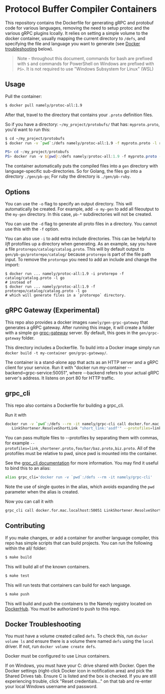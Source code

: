 # Protocol Buffer Compiler Containers

This repository contains the Dockerfile for generating gRPC and protobuf code
for various languages, removing the need to setup protoc and the various gRPC
plugins lcoally. It relies on setting a simple volume to the docker container,
usually mapping the current directory to `/defs`, and specifying the file and
language you want to generate (see [Docker troubleshooting](#docker-troubleshooting) below).

> Note - throughout this document, commands for bash are prefixed with `$` and commands
> for PowerShell on Windows are prefixed with `PS>`.  It is not required to use "Windows
> Subsystem for Linux" (WSL)

## Usage

Pull the container:

```sh
$ docker pull namely/protoc-all:1.9
```

After that, travel to the directory that contains your `.proto` definition
files.

So if you have a directory: `~/my_project/protobufs/` that has:
`myproto.proto`, you'd want to run this:

```sh
$ cd ~/my_project/protobufs
$ docker run -v `pwd`:/defs namely/protoc-all:1.9 -f myproto.proto -l ruby #or go, csharp, etc
```

```powershell
PS> cd ~/my_project/protobufs
PS> docker run -v ${pwd}:/defs namely/protoc-all:1.9 -f myproto.proto -l ruby #or go, csharp, etc
```

The container automatically puts the compiled files into a `gen` directory with
language-specific sub-directories. So for Golang, the files go into a directory
`./gen/pb-go`; For ruby the directory is `./gen/pb-ruby`.

## Options

You can use the `-o` flag to specify an output directory. This will
automatically be created. For example, add `-o my-gen` to add all fileoutput to
the `my-gen` directory. In this case, `pb-*` subdirectories will not be created.

You can use the `-d` flag to generate all proto files in a directory. You cannot
use this with the `-f` option.

You can also use `-i` to add extra include directories. This can be helpful to
_lift_ protofiles up a directory when generating. As an example, say you have a
file `protorepo/catalog/catalog.proto`. This will by default output to
`gen/pb-go/protorepo/catalog/` because `protorepo` is part of the file path
input. To remove the `protorepo` you need to add an include and change the
import:

```
$ docker run ... namely/protoc-all:1.9 -i protorepo -f catalog/catalog.proto -l go
# instead of
$ docker run ... namely/protoc-all:1.9 -f protorepo/catalog/catalog.proto -l go
# which will generate files in a `protorepo` directory.
```

## gRPC Gateway (Experimental)

This repo also provides a docker images `namely/gen-grpc-gateway` that
generates a gRPC gateway. After running this image, it will create a folder with a
simple go [grpc-gateway](https://github.com/grpc-ecosystem/grpc-gateway) server. By
default, this goes in the `gen/grpc-gateway` folder.

This directory includes a Dockerfile. To build into a Docker image simply run
`docker build -t my-container gen/grpc-gateway/`.

The container is a stand-alone app that acts as an HTTP server and a gRPC client
for your service. Run it with "docker run my-container --backend=grpc-service:50051",
where --backend refers to your actual gRPC server's address. It listens on port 80
for HTTP traffic.

## grpc\_cli

This repo also contains a Dockerfile for building a grpc\_cli. 

Run it with

```sh
docker run -v `pwd`:/defs --rm -it namely/grpc-cli call docker.for.mac.localhost:50051 \\
   LinkShortener.ResolveShortLink "short_link:'asdf'" --protofiles=link_shortener.proto
```

You can pass multiple files to --protofiles by separating them with commas, for example
`--protofiles=link_shortener.proto,foo/bar/baz.proto,biz.proto`. All of the protofiles
must be relative to pwd, since pwd is mounted into the container.

See the [grpc\_cli documentation](https://github.com/grpc/grpc/blob/master/doc/command_line_tool.md)
for more information. You may find it useful to bind this to an alias:

```sh
alias grpc_cli='docker run -v `pwd`:/defs --rm -it namely/grpc-cli'
```

Note the use of single quotes in the alias, which avoids expanding the `pwd` parameter when the alias
is created.

Now you can call it with

```sh
grpc_cli call docker.for.mac.localhost:50051 LinkShortener.ResolveShortLink "short_link:'asdf'" --protofiles=link_shortener.proto
```

## Contributing

If you make changes, or add a container for another language compiler, this repo
has simple scripts that can build projects. You can run the following within the
all/ folder:

```sh
$ make build
```

This will build all of the known containers.

```sh
$ make test
```

This will run tests that containers can build for each language.

```sh
$ make push
```

This will build and push the containers to the Namely registry located on
[DockerHub](https://hub.docker.com/u/namely/). You must be authorized to push to
this repo.


## Docker Troubleshooting

You must have a volume created called `defs`.  To check this, run `docker volume ls` and ensure there is a volume there named `defs` using the `local` driver.  If not, run `docker volume create defs`.

Docker must be configured to use Linux containers.

If on Windows, you must have your C: drive shared with Docker.  Open the Docker settings (right-click Docker icon in notification area) and pick the Shared Drives tab.  Ensure C is listed and the box is checked.  If you are still experiencing trouble, click "Reset credentials..." on that tab and re-enter your local Windows username and password.
